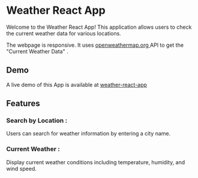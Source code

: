 # Weather React App

Welcome to the Weather React App! This application allows users to check the current weather data for various locations.

The webpage is responsive. It uses [openweathermap.org  ](https://openweathermap.org/) API to get the "Current Weather Data" . 

## Demo
A live demo of this App is available at [weather-react-app ](https://ryqkzf.csb.app/)

## Features

 ### Search by Location :
 Users can search for weather information by entering a city name.
 ### Current Weather :
 Display current weather conditions including temperature, humidity, and wind speed.
  




